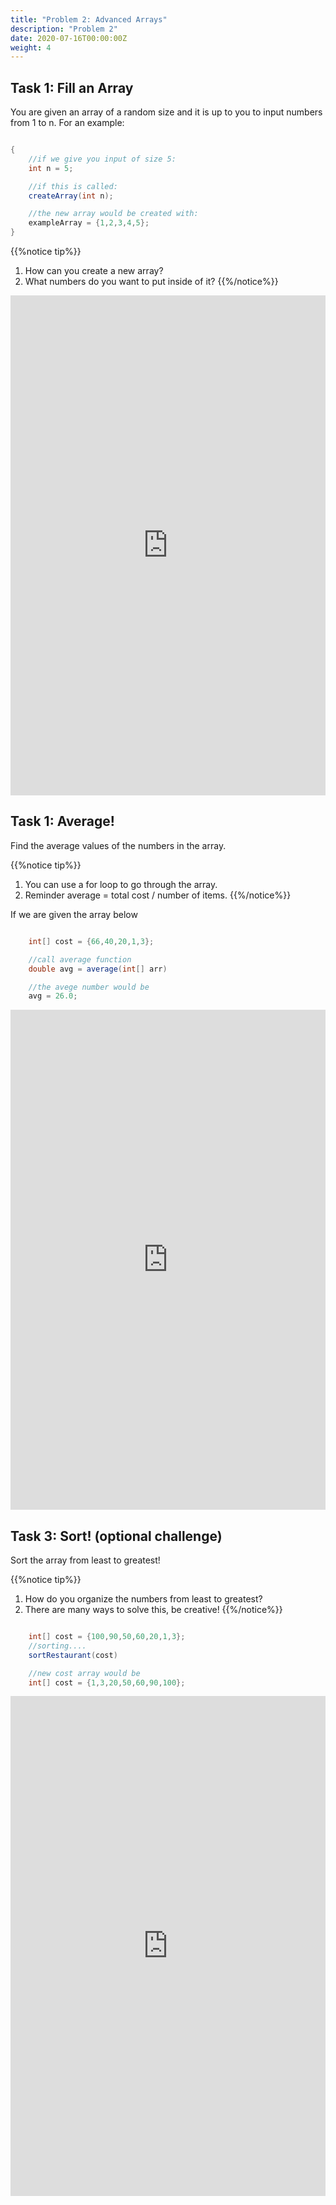 ```yaml
---
title: "Problem 2: Advanced Arrays"
description: "Problem 2"
date: 2020-07-16T00:00:00Z
weight: 4
---
```


## Task 1: Fill an Array

<p>You are given an array of a random size and it is up to you to input numbers from 1 to n. For an example: </p>

```java

{
	//if we give you input of size 5:
	int n = 5;

    //if this is called:
	createArray(int n);

	//the new array would be created with:
	exampleArray = {1,2,3,4,5};
}

```
{{%notice tip%}}
1. How can you create a new array?
2. What numbers do you want to put inside of it?
{{%/notice%}}

<iframe frameborder="0" width="100%" height="800px" src="https://replit.com/@nuevofoundation/Problem-5-createArray?lite=true"></iframe>

## Task 1: Average!

<p>Find the average values of the numbers in the array.</p>


{{%notice tip%}}
1. You can use a for loop to go through the array.
2. Reminder average = total cost / number of items.
{{%/notice%}}

<p>If we are given the array below</p>

```java

    int[] cost = {66,40,20,1,3};

    //call average function
    double avg = average(int[] arr)

    //the avege number would be
    avg = 26.0;

```

<iframe frameborder="0" width="100%" height="800px" src="https://replit.com/@nuevofoundation/Problem-4-averageRestaurant?lite=true"></iframe>

## Task 3: Sort! (optional challenge)

<p>Sort the array from least to greatest!</p>

{{%notice tip%}}
1. How do you organize the numbers from least to greatest?
2. There are many ways to solve this, be creative!
{{%/notice%}}

```java

    int[] cost = {100,90,50,60,20,1,3};
    //sorting....
    sortRestaurant(cost)

    //new cost array would be
    int[] cost = {1,3,20,50,60,90,100};

```

<iframe frameborder="0" width="100%" height="800px" src="https://replit.com/@nuevofoundation/Problem-3-sortRestaurant?lite=true"></iframe>




